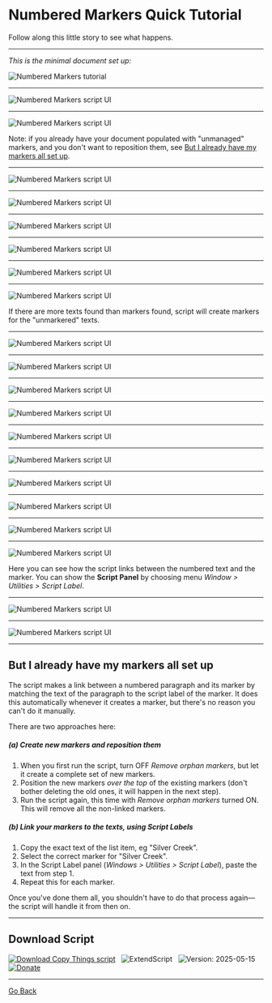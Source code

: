 # Numbered Markers Quick Tutorial

Follow along this little story to see what happens.

---

*This is the minimal document set up:*

![Numbered Markers tutorial](images/numbered-markers-1.png)

---

![Numbered Markers script UI](images/numbered-markers-2.png)

---

![Numbered Markers script UI](images/numbered-markers-3.png)

Note: if you already have your document populated with "unmanaged" markers, and you don't want to reposition them, see [But I already have my markers all set up](#but-i-already-have-my-markers-all-set-up).

---

![Numbered Markers script UI](images/numbered-markers-4.png)

---

![Numbered Markers script UI](images/numbered-markers-5.png)

---

![Numbered Markers script UI](images/numbered-markers-6.png)

---

![Numbered Markers script UI](images/numbered-markers-7.png)

---

![Numbered Markers script UI](images/numbered-markers-8.png)

---

![Numbered Markers script UI](images/numbered-markers-9.png)

If there are more texts found than markers found, script will create markers for the "unmarkered" texts.

---

![Numbered Markers script UI](images/numbered-markers-10.png)

---

![Numbered Markers script UI](images/numbered-markers-11.png)

---

![Numbered Markers script UI](images/numbered-markers-12.png)

---

![Numbered Markers script UI](images/numbered-markers-13.png)

---

![Numbered Markers script UI](images/numbered-markers-14.png)

---

![Numbered Markers script UI](images/numbered-markers-15.png)

---

![Numbered Markers script UI](images/numbered-markers-16.png)

---

![Numbered Markers script UI](images/numbered-markers-17.png)

---

![Numbered Markers script UI](images/numbered-markers-18.png)

---

![Numbered Markers script UI](images/numbered-markers-19.png)

Here you can see how the script links between the numbered text and the marker. You can show the **Script Panel** by choosing menu *Window > Utilities > Script Label*.

---

![Numbered Markers script UI](images/numbered-markers-20.png)

---

![Numbered Markers script UI](images/numbered-markers-21.png)

---

## But I already have my markers all set up

The script makes a link between a numbered paragraph and its marker by matching the text of the paragraph to the script label of the marker. It does this automatically whenever it creates a marker, but there's no reason you can't do it manually.

There are two approaches here:

##### (a) Create new markers and reposition them

1. When you first run the script, turn OFF *Remove orphan markers*, but let it create a complete set of new markers.
1. Position the new markers *over the top* of the existing markers (don't bother deleting the old ones, it will happen in the next step).
1. Run the script again, this time with *Remove orphan markers* turned ON. This will remove all the non-linked markers.

##### (b) Link your markers to the texts, using Script Labels

1. Copy the exact text of the list item, eg "Silver Creek".
1. Select the correct marker for "Silver Creek".
1. In the Script Label panel (*Windows > Utilities > Script Label*), paste the text from step 1.
1. Repeat this for each marker.

Once you've done them all, you shouldn't have to do that process again—the script will handle it from then on.

---

## Download Script

[![Download Copy Things script](https://img.shields.io/badge/*_Download_Script_*-FREE!_-F50?style=flat-square)](https://raw.githubusercontent.com/mark1bean/scripts-for-adobe-indesign/main/Numbered%20Markers.js)   ![ExtendScript](https://img.shields.io/badge/Language-ExtendScript-99B?style=flat-square)   ![Version: 2025-05-15](https://img.shields.io/badge/Version-2025--05--15-5A5?style=flat-square)   [![Donate](https://img.shields.io/badge/Donate-PayPal-blue?style=flat-square)](https://www.paypal.com/donate?hosted_button_id=SBQHVWHSSTA9Q)

---

[Go Back](../README.md)
